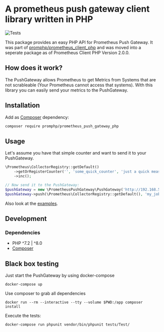 # A prometheus push gateway client library written in PHP

![Tests](https://github.com/promphp/prometheus_push_gateway_php/workflows/Tests/badge.svg)

This package provides an easy PHP API for Prometheus Push Gateway. It was part of [promphp/prometheus_client_php](https://github.com/promphp/prometheus_client_php) and was moved into a seperate package as of Prometheus Client PHP Version 2.0.0. 

## How does it work?

The PushGateway allows Prometheus to get Metrics from Systems that are not scrableable (Your Prometheus cannot access that systems). With this library you can easily send your metrics to the PushGateway. 
## Installation

Add as [Composer](https://getcomposer.org/) dependency:

```sh
composer require promphp/prometheus_push_gateway_php
```

## Usage

Let's assume you have that simple counter and want to send it to your PushGateway. 
```php
\Prometheus\CollectorRegistry::getDefault()
    ->getOrRegisterCounter('', 'some_quick_counter', 'just a quick measurement')
    ->inc();

// Now send it to the PushGateway:
$pushGateway = new \PrometheusPushGateway\PushGateway('http://192.168.59.100:9091');
$pushGateway->push(\Prometheus\CollectorRegistry::getDefault(), 'my_job', ['instance' => 'foo']);
```

Also look at the [examples](examples).

## Development

### Dependencies

* PHP ^7.2 | ^8.0
* [Composer](https://getcomposer.org/doc/00-intro.md#installation-linux-unix-osx)

## Black box testing

Just start the PushGateway by using docker-compose
```
docker-compose up
```

Use composer to grab all dependencies
```
docker run --rm --interactive --tty --volume $PWD:/app composer install
```

Execute the tests:
```
docker-compose run phpunit vendor/bin/phpunit tests/Test/
```
